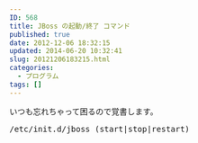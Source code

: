```yaml
---
ID: 568
title: JBoss の起動/終了 コマンド
published: true
date: 2012-12-06 18:32:15
updated: 2014-06-20 10:32:41
slug: 20121206183215.html
categories:
  - プログラム
tags: []
---
```


いつも忘れちゃって困るので覚書します。

<pre class="prettyprint linenums">/etc/init.d/jboss (start|stop|restart)</pre>
